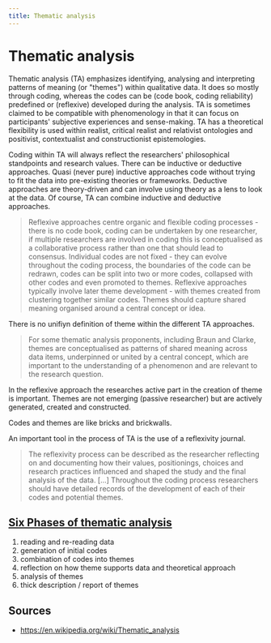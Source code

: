 ```yaml
---
title: Thematic analysis
---
```

# Thematic analysis
Thematic analysis (TA) emphasizes identifying, analysing and interpreting patterns of meaning (or "themes") within qualitative data. It does so mostly through coding, whereas the codes can be (code book, coding reliability) predefined or (reflexive) developed during the analysis. TA is sometimes claimed to be compatible with phenomenology in that it can focus on participants' subjective experiences and sense-making. TA has a theoretical flexibility is used within realist, critical realist and relativist ontologies and positivist, contextualist and constructionist epistemologies.

Coding within TA will always reflect the researchers' philosophical standpoints and research values. There can be inductive or deductive approaches. Quasi (never pure) inductive approaches code without trying to fit the data into pre-existing theories or frameworks. Deductive approaches are theory-driven and can involve using theory as a lens to look at the data. Of course, TA can combine inductive and deductive approaches.

> Reflexive approaches centre organic and flexible coding processes - there is no code book, coding can be undertaken by one researcher, if multiple researchers are involved in coding this is conceptualised as a collaborative process rather than one that should lead to consensus. Individual codes are not fixed - they can evolve throughout the coding process, the boundaries of the code can be redrawn, codes can be split into two or more codes, collapsed with other codes and even promoted to themes. Reflexive approaches typically involve later theme development - with themes created from clustering together similar codes. Themes should capture shared meaning organised around a central concept or idea.

There is no unifiyn definition of theme within the different TA approaches.

> For some thematic analysis proponents, including Braun and Clarke, themes are conceptualised as patterns of shared meaning across data items, underpinned or united by a central concept, which are important to the understanding of a phenomenon and are relevant to the research question.

In the reflexive approach the researches active part in the creation of theme is important. Themes are not emerging (passive researcher) but are actively generated, created and constructed.

Codes and themes are like bricks and brickwalls.

An important tool in the process of TA is the use of a reflexivity journal. 

> The reflexivity process can be described as the researcher reflecting on and documenting how their values, positionings, choices and research practices influenced and shaped the study and the final analysis of the data. [...] Throughout the coding process researchers should have detailed records of the development of each of their codes and potential themes.

## [Six Phases of thematic analysis](https://en.wikipedia.org/wiki/Thematic_analysis#Braun_and_Clarke's_six_phases_of_thematic_analysis)
1. reading and re-reading data
2. generation of initial codes
3. combination of codes into themes
4. reflection on how theme supports data and theoretical approach
5. analysis of themes
6. thick description / report of themes

## Sources
- https://en.wikipedia.org/wiki/Thematic_analysis